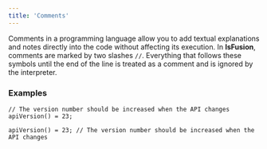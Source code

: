 ```yaml
---
title: 'Comments'
---
```


Comments in a programming language allow you to add textual explanations and notes directly into the code without affecting its execution. In **lsFusion**, comments are marked by two slashes `//`. Everything that follows these symbols until the end of the line is treated as a comment and is ignored by the interpreter.

### Examples

```lsf
// The version number should be increased when the API changes
apiVersion() = 23;

apiVersion() = 23; // The version number should be increased when the API changes
```